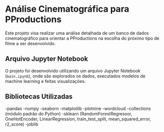 # Análise Cinematográfica para PProductions

Este projeto visa realizar uma análise detalhada de um banco de dados cinematográfico para orientar a PProductions na escolha do próximo tipo de filme a ser desenvolvido.

## Arquivo Jupyter Notebook

O projeto foi desenvolvido utilizando um arquivo Jupyter Notebook (`main.ipynb`), onde são explorados os dados, executados modelos de machine learning e feitas visualizações.

## Bibliotecas Utilizadas

-pandas
-numpy
-seaborn
-matplotlib
-plotnine
-wordcloud
-collections (módulo padrão do Python)
-sklearn (RandomForestRegressor, OneHotEncoder, LinearRegression, train_test_split, mean_squared_error, r2_score)
-joblib
